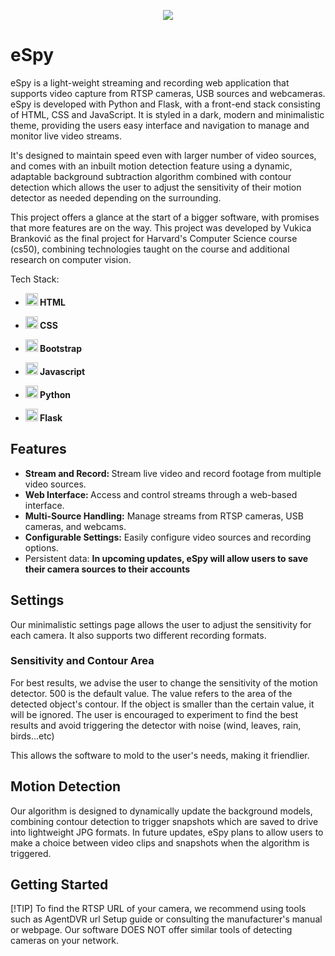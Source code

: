 <p align="center">
  <img src="https://github.com/user-attachments/assets/c17e4160-06f9-40eb-acd6-e1ba23d15bbe"  />
</p>

# eSpy

eSpy is a light-weight streaming and recording web application that supports video capture from RTSP cameras, USB sources and webcameras. eSpy is developed with Python and Flask, with a front-end stack consisting of HTML, CSS and JavaScript. It is styled in a dark, modern and minimalistic theme, providing the users easy interface and navigation to manage and monitor live video streams.

It's designed to maintain speed even with larger number of video sources, and comes with an inbuilt motion detection feature using a dynamic, adaptable background subtraction algorithm combined with contour detection which allows the user to adjust the sensitivity of their motion detector as needed depending on the surrounding.

This project offers a glance at the start of a bigger software, with promises that more features are on the way. This project was developed by Vukica Branković as the final project for Harvard's Computer Science course (cs50), combining technologies taught on the course and additional research on computer vision.

Tech Stack:
<b>

* <img src="https://github.com/user-attachments/assets/5be46c01-8d93-428a-b85d-9820d158ab60" width = "20" /> HTML
* <img src="https://github.com/user-attachments/assets/2a652c8c-1dfd-41cd-ae7b-d68d99580dec" width = "20" /> CSS
* <img src="https://github.com/user-attachments/assets/feb1047a-3ca5-45a2-b855-1033d8c66c44" width = "20" /> Bootstrap
* <img src="https://github.com/user-attachments/assets/97813c70-c13f-4a01-b0cc-e8eb0cf60852" width = "20" /> Javascript

*  <img src="https://github.com/user-attachments/assets/cf073de1-5f3d-4f75-acda-cee6362d0ffd" width = "20" /> Python
*  <img src="https://github.com/user-attachments/assets/8a651c78-d028-4c57-981d-00737266999f" width = "20" /> Flask
</b>












## Features

  <b>
    
  * Stream and Record: </b> Stream live video and record footage from multiple video sources. <b>
  * Web Interface: </b> Access and control streams through a web-based interface. <b>
  * Multi-Source Handling:</b> Manage streams from RTSP cameras, USB cameras, and webcams.<b>
  * Configurable Settings:</b> Easily configure video sources and recording options.
  * Persistent data:  <b> In upcoming updates, eSpy will allow users to save their camera sources to their accounts </b>  

   

## Settings

Our minimalistic settings page allows the user to adjust the sensitivity for each camera. It also supports two different recording formats. 

### Sensitivity and Contour Area

For best results, we advise the user to change the sensitivity of the motion detector. 500 is the default value. The value refers to the area of the detected object's contour. If the object is smaller than the certain value, it will be ignored. The user is encouraged to experiment to find the best results and avoid triggering the detector with noise (wind, leaves, rain, birds...etc)

This allows the software to mold to the user's needs, making it friendlier.

## Motion Detection

Our algorithm is designed to dynamically update the background models, combining contour detection to trigger snapshots which are saved to drive into lightweight JPG formats. In future updates, eSpy plans to allow users to make a choice between video clips and snapshots when the algorithm is triggered.


## Getting Started

[!TIP]
To find the RTSP URL of your camera, we recommend using tools such as AgentDVR url Setup guide or consulting the manufacturer's manual or webpage. Our software DOES NOT offer similar tools of detecting cameras on your network.



